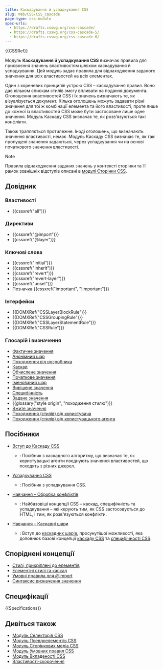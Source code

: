 ```yaml
---
title: Каскадування й успадкування CSS
slug: Web/CSS/CSS_cascade
page-type: css-module
spec-urls:
  - https://drafts.csswg.org/css-cascade/
  - https://drafts.csswg.org/css-cascade-5/
  - https://drafts.csswg.org/css-cascade-6/
---
```


{{CSSRef}}

Модуль **Каскадування й успадкування CSS** визначає правила для присвоєння значень властивостям шляхом каскадування й успадкування. Цей модуль задає правила для віднаходження заданого значення для всіх властивостей на всіх елементах.

Один з кореневих принципів устрою CSS – каскадування правил. Воно дає кільком спискам стилів змогу впливати на подання документа. Оголошення властивостей CSS і їх значень визначають те, як візуалізується документ. Кілька оголошень можуть задавати різні значення для тої ж комбінації елемента та його властивості, проте лише до кожної із властивостей CSS може бути застосоване лише одне значення. Модуль Каскаду CSS визначає те, як розв'язуються такі конфлікти.

Також трапляється протилежне. Іноді оголошень, що визначають значення властивості, немає. Модуль Каскаду CSS визначає те, як такі пропущені значення задаються, через успадкування чи на основі початкового значення властивості.

> [!NOTE]
> Правила віднаходження заданих значень у контексті сторінки та її рамок зовнішніх відступів описані в [модулі Сторінки CSS](/uk/docs/Web/CSS/CSS_paged_media).

## Довідник

### Властивості

- {{cssxref("all")}}

### Директиви

- {{cssxref("@import")}}
- {{cssxref("@layer")}}

### Ключові слова

- {{cssxref("initial")}}
- {{cssxref("inherit")}}
- {{cssxref("revert")}}
- {{cssxref("revert-layer")}}
- {{cssxref("unset")}}
- Позначка {{cssxref("important", "!important")}}

### Інтерфейси

- {{DOMXRef("CSSLayerBlockRule")}}
- {{DOMXRef("CSSGroupingRule")}}
- {{DOMXRef("CSSLayerStatementRule")}}
- {{DOMXRef("CSSRule")}}

### Глосарій і визначення

- [Фактичне значення](/uk/docs/Web/CSS/CSS_cascade/actual_value)
- [Анонімний шар](/uk/docs/Learn_web_development/Core/Styling_basics/Cascade_layers#dyrektyva-blok-layer-dlia-imenovanykh-i-anonimnykh-shariv)
- [Походження від розробника](/uk/docs/Web/CSS/CSS_cascade/Cascade#rozrobnytski-spysky-styliv)
- [Каскад](/uk/docs/Web/CSS/CSS_cascade/Cascade)
- [Обчислене значення](/uk/docs/Web/CSS/CSS_cascade/computed_value)
- [Початкове значення](/uk/docs/Web/CSS/CSS_cascade/initial_value)
- [Іменований шар](/uk/docs/Learn_web_development/Core/Styling_basics/Cascade_layers#dyrektyva-instruktsiia-layer-dlia-imenovanykh-shariv)
- [Вирішене значення](/uk/docs/Web/CSS/resolved_value)
- [Специфічність](/uk/docs/Web/CSS/CSS_cascade/Specificity)
- [Задане значення](/uk/docs/Web/CSS/CSS_cascade/specified_value)
- {{glossary("style origin", "походження стилю")}}
- [Вжите значення](/uk/docs/Web/CSS/CSS_cascade/used_value)
- [Походження (стилів) від користувача](/uk/docs/Web/CSS/CSS_cascade/Cascade#korystuvatski-spysky-styliv)
- [Походження (стилів) від користувацького агента](/uk/docs/Web/CSS/CSS_cascade/Cascade#spysky-styliv-korystuvatskoho-ahenta)

## Посібники

- [Вступ до Каскаду CSS](/uk/docs/Web/CSS/CSS_cascade/Cascade)

  - : Посібник з каскадного алгоритму, що визначає те, як користувацькі агенти поєднують значення властивостей, що походять з різних джерел.

- [Успадкування CSS](/uk/docs/Web/CSS/CSS_cascade/Inheritance)

  - : Посібник з успадкування CSS.

- [Навчання – Обробка конфліктів](/uk/docs/Learn_web_development/Core/Styling_basics/Handling_conflicts)

  - : Найбазовіші концепції CSS – каскад, специфічність та успадкування – які керують тим, як CSS застосовується до HTML, і тим, як розв'язуються конфлікти.

- [Навчання – Каскадні шари](/uk/docs/Learn_web_development/Core/Styling_basics/Cascade_layers)

  - : Вступ до [каскадних шарів](/uk/docs/Web/CSS/@layer), просунутішої можливості, яка доповнює базові концепції [каскаду CSS](/uk/docs/Web/CSS/CSS_cascade/Cascade) та [специфічності CSS](/uk/docs/Web/CSS/CSS_cascade/Specificity).

## Споріднені концепції

- [Стилі, прикріплені до елементів](/uk/docs/Web/HTML/Global_attributes/style)
- [Елементні стилі та каскад](/uk/docs/Web/CSS/CSS_cascade/Cascade#vbudovani-styli)
- [Умовні правила для @import](/uk/docs/Web/CSS/@import#importing_css_rules_conditional_on_media_queries)
- [Синтаксис визначення значення](/uk/docs/Web/CSS/CSS_Values_and_Units/Value_definition_syntax)

## Специфікації

{{Specifications}}

## Дивіться також

- [Модуль Селекторів CSS](/uk/docs/Web/CSS/CSS_selectors)
- [Модуль Псевдоелементів CSS](/uk/docs/Web/CSS/CSS_pseudo-elements)
- [Модуль Сторінкових медіа CSS](/uk/docs/Web/CSS/CSS_paged_media)
- [Модуль Умовних правил CSS](/uk/docs/Web/CSS/CSS_conditional_rules)
- [Модуль Вкладеності CSS](/uk/docs/Web/CSS/CSS_nesting)
- [Властивості-скорочення](/uk/docs/Web/CSS/Shorthand_properties)
